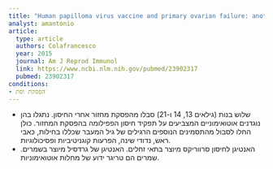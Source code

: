 ```yaml
---
title: "Human papilloma virus vaccine and primary ovarian failure: another facet of the autoimmune/inflammatory syndrome induced by adjuvants"
analyst: amantonio
article:
  type: article
  authors: Colafrancesco
  year: 2015
  journal: Am J Reprod Immunol
  link: https://www.ncbi.nlm.nih.gov/pubmed/23902317
  pubmed: 23902317
conditions:
- הפסקת וסת
---
```


- שלוש בנות (גילאים 13, 14 ו-21) סבלו מהפסקת מחזור אחרי החיסון. נתגלו בהן נוגדנים אוטואימוניים המצביעים על תפקיד חיסון הפפילומה בהפסקת המחזור. כולן החלו לסבול מהתסמינים הנוספים הרגילים של גיל המעבר שכללו בחילות, כאבי ראש, נדודי שינה, הפרעות קוגניטיביות ופסיכולוגיות.
- האנטיגן לחיסון סרווריקס מיוצר בתאי זחלים. האנטיגן של גרדסיל מיוצר בשמרים. שמרים הם טריגר ידוע של מחלות אוטואימוניות.
